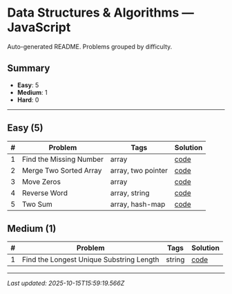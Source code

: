# Data Structures & Algorithms — JavaScript

Auto-generated README. Problems grouped by difficulty.

## Summary

- **Easy**: 5
- **Medium**: 1
- **Hard**: 0

---

## Easy (5)

| # | Problem | Tags | Solution |
|---|---|---|---|
| 1 | Find the Missing Number | array | [code](./solutions/easy/find-missing-number.js) |
| 2 | Merge Two Sorted Array | array,  two pointer | [code](./solutions/easy/merge-sorted-array.js) |
| 3 | Move Zeros | array | [code](./solutions/easy/move-zeros.js) |
| 4 | Reverse Word | array,  string | [code](./solutions/easy/reverse-word.js) |
| 5 | Two Sum | array,  hash-map | [code](./solutions/easy/two-sums.js) |


## Medium (1)

| # | Problem | Tags | Solution |
|---|---|---|---|
| 1 | Find the Longest Unique Substring Length | string | [code](./solutions/medium/longest-substring.js) |


---

_Last updated: 2025-10-15T15:59:19.566Z_
